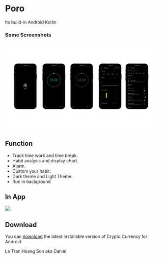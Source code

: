 # Poro
Its build-in Android Kotlin
### Some Screenshots
<p float="left">
  <img src="resources/hinh.png" width="1280" />
</p>

## Function
* Track time work and time break.
* Habit analysis and display chart.
* Alarm.
* Custom your habit.
* Dark theme and Light Theme.
* Run in background

## In App
<img src="resources/video.mp4" height="300em"/>

## Download
You can [download](resources/poro.apk) the latest installable version of Crypto Currency for Android.

Le Tran Hoang Son aka Daniel